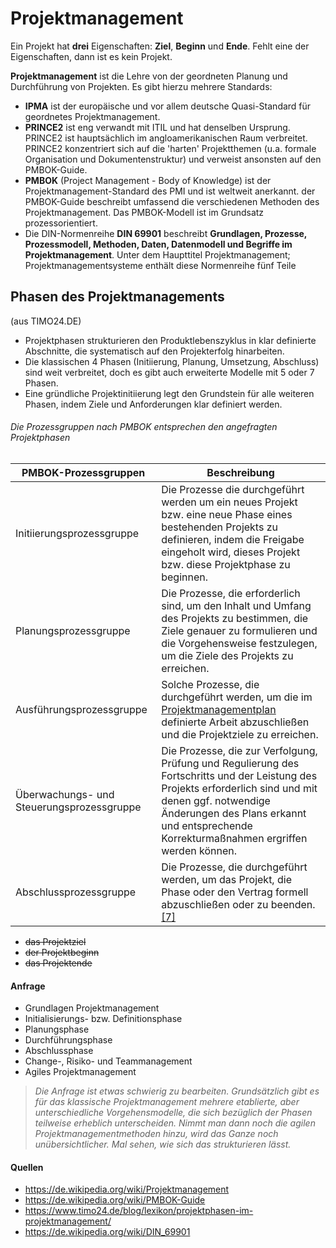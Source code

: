 # Projektmanagement

Ein Projekt hat  **drei** Eigenschaften: **Ziel**, **Beginn** und **Ende**. Fehlt eine der Eigenschaften, dann ist es kein Projekt.

**Projektmanagement** ist die Lehre von der geordneten Planung und Durchführung von Projekten. Es gibt hierzu mehrere Standards:

- **IPMA** ist der europäische und vor allem deutsche Quasi-Standard für geordnetes Projektmanagement. 
- **PRINCE2** ist eng verwandt mit ITIL und hat denselben Ursprung. PRINCE2 ist hauptsächlich im angloamerikanischen Raum verbreitet. PRINCE2 konzentriert sich auf die 'harten' Projektthemen (u.a. formale Organisation und Dokumentenstruktur) und verweist ansonsten auf den PMBOK-Guide.
- **PMBOK** (Project Management - Body of Knowledge) ist der Projektmanagement-Standard des PMI und ist weltweit anerkannt. der PMBOK-Guide beschreibt umfassend die verschiedenen Methoden des Projektmanagement.  Das PMBOK-Modell ist im Grundsatz prozessorientiert.
- Die DIN-Normenreihe **DIN 69901** beschreibt **Grundlagen, Prozesse, Prozessmodell, Methoden, Daten, Datenmodell und Begriffe im Projektmanagement**. Unter dem Haupttitel Projektmanagement; Projektmanagementsysteme enthält diese Normenreihe fünf Teile 


## Phasen des Projektmanagements 

(aus TIMO24.DE)

- Projektphasen strukturieren den Produktlebenszyklus in klar definierte Abschnitte, die systematisch auf den Projekterfolg hinarbeiten.
- Die klassischen 4 Phasen (Initiierung, Planung, Umsetzung, Abschluss) sind weit verbreitet, doch es gibt auch erweiterte Modelle mit 5 oder 7 Phasen.
- Eine gründliche Projektinitiierung legt den Grundstein für alle weiteren Phasen, indem Ziele und Anforderungen klar definiert werden.

###### Die Prozessgruppen nach PMBOK entsprechen den angefragten Projektphasen

|PMBOK-Prozessgruppen|Beschreibung|
|---|---|
|Initiierungsprozessgruppe|Die Prozesse die durchgeführt werden um ein neues Projekt bzw. eine neue Phase eines bestehenden Projekts zu definieren, indem die Freigabe eingeholt wird, dieses Projekt bzw. diese Projektphase zu beginnen.|
|Planungsprozessgruppe|Die Prozesse, die erforderlich sind, um den Inhalt und Umfang des Projekts zu bestimmen, die Ziele genauer zu formulieren und die Vorgehensweise festzulegen, um die Ziele des Projekts zu erreichen.|
|Ausführungsprozessgruppe|Solche Prozesse, die durchgeführt werden, um die im [Projektmanagementplan](https://de.wikipedia.org/wiki/Projektplan "Projektplan") definierte Arbeit abzuschließen und die Projektziele zu erreichen.|
|Überwachungs- und Steuerungsprozessgruppe|Die Prozesse, die zur Verfolgung, Prüfung und Regulierung des Fortschritts und der Leistung des Projekts erforderlich sind und mit denen ggf. notwendige Änderungen des Plans erkannt und entsprechende Korrekturmaßnahmen ergriffen werden können.|
|Abschlussprozessgruppe|Die Prozesse, die durchgeführt werden, um das Projekt, die Phase oder den Vertrag formell abzuschließen oder zu beenden.[[7]](https://de.wikipedia.org/wiki/PMBOK-Guide#cite_note-7)|


- ~~das Projektziel~~
- ~~der Projektbeginn~~
- ~~das Projektende~~

#### Anfrage
- Grundlagen Projektmanagement
- Initialisierungs- bzw. Definitionsphase
- Planungsphase
- Durchführungsphase
- Abschlussphase
- Change-, Risiko- und Teammanagement
- Agiles Projektmanagement

> *Die Anfrage ist etwas schwierig zu bearbeiten. Grundsätzlich gibt es für das klassische Projektmanagement mehrere etablierte, aber unterschiedliche Vorgehensmodelle, die sich bezüglich der Phasen teilweise erheblich unterscheiden. Nimmt man dann noch die agilen Projektmanagementmethoden hinzu, wird das Ganze noch unübersichtlicher. Mal sehen, wie sich das strukturieren lässt.*

#### Quellen

- <https://de.wikipedia.org/wiki/Projektmanagement>
-  <https://de.wikipedia.org/wiki/PMBOK-Guide>
- <https://www.timo24.de/blog/lexikon/projektphasen-im-projektmanagement/>
- <https://de.wikipedia.org/wiki/DIN_69901>

